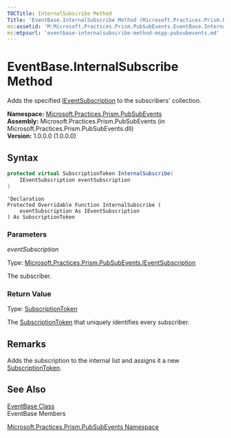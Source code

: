 ```yaml
---
TOCTitle: InternalSubscribe Method
Title: 'EventBase.InternalSubscribe Method (Microsoft.Practices.Prism.PubSubEvents)'
ms:assetid: 'M:Microsoft.Practices.Prism.PubSubEvents.EventBase.InternalSubscribe(Microsoft.Practices.Prism.PubSubEvents.IEventSubscription)'
ms:mtpsurl: 'eventbase-internalsubscribe-method-mspp-pubsubevents.md'
---
```


# EventBase.InternalSubscribe Method

Adds the specified [IEventSubscription](/patterns-practices/reference/mspp-mvvm-namespace.ieventsubscription) to the subscribers' collection.

**Namespace:** [Microsoft.Practices.Prism.PubSubEvents](/patterns-practices/reference/mspp-mvvm-namespace)<br/>
**Assembly:** Microsoft.Practices.Prism.PubSubEvents (in Microsoft.Practices.Prism.PubSubEvents.dll)<br/>
**Version:** 1.0.0.0 (1.0.0.0)

## Syntax

```C#
protected virtual SubscriptionToken InternalSubscribe(
	IEventSubscription eventSubscription
)
```

```VB
'Declaration
Protected Overridable Function InternalSubscribe ( 
	eventSubscription As IEventSubscription
) As SubscriptionToken
```

### Parameters

*eventSubscription*

Type: [Microsoft.Practices.Prism.PubSubEvents.IEventSubscription](/patterns-practices/reference/mspp-mvvm-namespace.ieventsubscription)

The subscriber.

### Return Value

Type: [SubscriptionToken](/patterns-practices/reference/mspp-mvvm-namespace.subscriptiontoken)

The [SubscriptionToken](/patterns-practices/reference/mspp-mvvm-namespace.subscriptiontoken) that uniquely identifies every subscriber.

## Remarks

Adds the subscription to the internal list and assigns it a new [SubscriptionToken](/patterns-practices/reference/mspp-mvvm-namespace.subscriptiontoken).

## See Also

[EventBase Class](/patterns-practices/reference/mspp-mvvm-namespace.eventbase)<br/>
EventBase Members

[Microsoft.Practices.Prism.PubSubEvents Namespace](/patterns-practices/reference/mspp-mvvm-namespace)<br/>